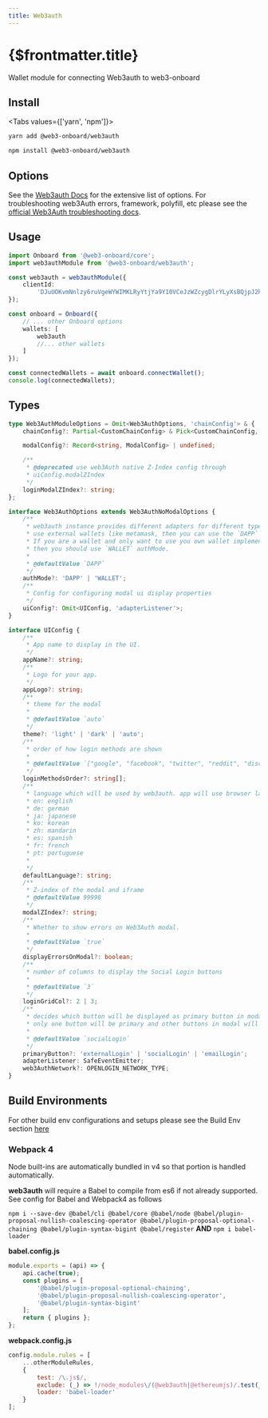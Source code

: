 ```yaml
---
title: Web3auth
---
```


# {$frontmatter.title}

Wallet module for connecting Web3auth to web3-onboard

## Install

<Tabs values={['yarn', 'npm']}>
<TabPanel value="yarn">

```sh copy
yarn add @web3-onboard/web3auth
```

  </TabPanel>
  <TabPanel value="npm">

```sh copy
npm install @web3-onboard/web3auth
```

  </TabPanel>
</Tabs>

## Options

See the [Web3auth Docs](https://docs.web3auth.io/api-reference/web/plugnplay) for the extensive list of options.
For troubleshooting web3Auth errors, framework, polyfill, etc please see the [official Web3Auth troubleshooting docs](https://web3auth.io/docs/troubleshooting/webpack-issues).

## Usage

```typescript
import Onboard from '@web3-onboard/core';
import web3authModule from '@web3-onboard/web3auth';

const web3auth = web3authModule({
	clientId:
		'DJuUOKvmNnlzy6ruVgeWYWIMKLRyYtjYa9Y10VCeJzWZcygDlrYLyXsBQjpJ2hxlBO9dnl8t9GmAC2qOP5vnIGo'
});

const onboard = Onboard({
	// ... other Onboard options
	wallets: [
		web3auth
		//... other wallets
	]
});

const connectedWallets = await onboard.connectWallet();
console.log(connectedWallets);
```

## Types

```typescript
type Web3AuthModuleOptions = Omit<Web3AuthOptions, 'chainConfig'> & {
	chainConfig?: Partial<CustomChainConfig> & Pick<CustomChainConfig, 'chainNamespace'>;

	modalConfig?: Record<string, ModalConfig> | undefined;

	/**
	 * @deprecated use web3Auth native Z-Index config through
	 * uiConfig.modalZIndex
	 */
	loginModalZIndex?: string;
};

interface Web3AuthOptions extends Web3AuthNoModalOptions {
	/**
	 * web3auth instance provides different adapters for different type of usages. If you are a dapp and want to
	 * use external wallets like metamask, then you can use the `DAPP` authMode.
	 * If you are a wallet and only want to use you own wallet implementations along with openlogin,
	 * then you should use `WALLET` authMode.
	 *
	 * @defaultValue `DAPP`
	 */
	authMode?: 'DAPP' | 'WALLET';
	/**
	 * Config for configuring modal ui display properties
	 */
	uiConfig?: Omit<UIConfig, 'adapterListener'>;
}

interface UIConfig {
	/**
	 * App name to display in the UI.
	 */
	appName?: string;
	/**
	 * Logo for your app.
	 */
	appLogo?: string;
	/**
	 * theme for the modal
	 *
	 * @defaultValue `auto`
	 */
	theme?: 'light' | 'dark' | 'auto';
	/**
	 * order of how login methods are shown
	 *
	 * @defaultValue `["google", "facebook", "twitter", "reddit", "discord", "twitch", "apple", "line", "github", "kakao", "linkedin", "weibo", "wechat", "email_passwordless"]`
	 */
	loginMethodsOrder?: string[];
	/**
	 * language which will be used by web3auth. app will use browser language if not specified. if language is not supported it will use "en"
	 * en: english
	 * de: german
	 * ja: japanese
	 * ko: korean
	 * zh: mandarin
	 * es: spanish
	 * fr: french
	 * pt: portuguese
	 *
	 */
	defaultLanguage?: string;
	/**
	 * Z-index of the modal and iframe
	 * @defaultValue 99998
	 */
	modalZIndex?: string;
	/**
	 * Whether to show errors on Web3Auth modal.
	 *
	 * @defaultValue `true`
	 */
	displayErrorsOnModal?: boolean;
	/**
	 * number of columns to display the Social Login buttons
	 *
	 * @defaultValue `3`
	 */
	loginGridCol?: 2 | 3;
	/**
	 * decides which button will be displayed as primary button in modal
	 * only one button will be primary and other buttons in modal will be secondary
	 *
	 * @defaultValue `socialLogin`
	 */
	primaryButton?: 'externalLogin' | 'socialLogin' | 'emailLogin';
	adapterListener: SafeEventEmitter;
	web3AuthNetwork?: OPENLOGIN_NETWORK_TYPE;
}
```

## Build Environments

For other build env configurations and setups please see the Build Env section [here](/docs/modules/core#build-environments)

### Webpack 4

Node built-ins are automatically bundled in v4 so that portion is handled automatically.

**web3auth** will require a Babel to compile from es6 if not already supported. See config for Babel and Webpack4 as follows

`npm i --save-dev @babel/cli @babel/core @babel/node @babel/plugin-proposal-nullish-coalescing-operator @babel/plugin-proposal-optional-chaining @babel/plugin-syntax-bigint @babel/register`
**AND**
`npm i babel-loader`

**babel.config.js**

```javascript
module.exports = (api) => {
	api.cache(true);
	const plugins = [
		'@babel/plugin-proposal-optional-chaining',
		'@babel/plugin-proposal-nullish-coalescing-operator',
		'@babel/plugin-syntax-bigint'
	];
	return { plugins };
};
```

**webpack.config.js**

```javascript
config.module.rules = [
	...otherModuleRules,
	{
		test: /\.js$/,
		exclude: (_) => !/node_modules\/(@web3auth|@ethereumjs)/.test(_),
		loader: 'babel-loader'
	}
];
```
